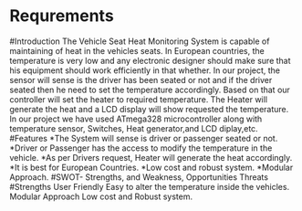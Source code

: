 # Requrements
#Introduction
   The Vehicle Seat Heat Monitoring System is capable of maintaining of heat in the vehicles seats. In European countries, the temperature is very low and any electronic designer should make sure that his equipment should work efficiently in that whether. In our project, the sensor will sense is the driver has been seated or not and if the driver seated then he need to set the temperature accordingly. Based on that our controller will set the heater to required temperature. The Heater will generate the heat and a LCD display will show requested the temperature. In our project we have used ATmega328 microcontroller along with temperature sensor, Switches, Heat generator,and LCD diplay,etc.
#Features
  *The System will sense is driver or passenger seated or not.
  *Driver or Passenger has the access to modify the temperature in the vehicle.
  *As per Drivers request, Heater will generate the heat accordingly.
  *It is best for European Countries.
  *Low cost and robust system.
  *Modular Approach.
 #SWOT- Strengths, and Weakness, Opportunities Threats
 #Strengths
   User Friendly
   Easy to alter the temperature inside the vehicles.
   Modular Approach
   Low cost and Robust system.
